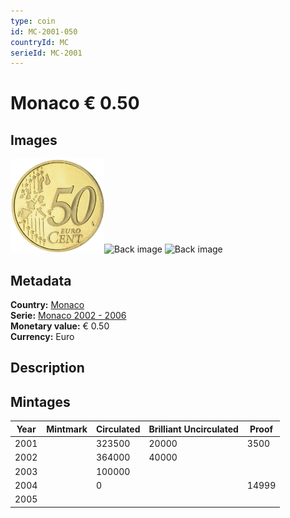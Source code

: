 ```yaml
---
type: coin
id: MC-2001-050
countryId: MC
serieId: MC-2001
---
```


# Monaco € 0.50

## Images

<img src="../../../img/common-2002-050.png" height="150" alt="Front image"><img src="img/monaco-2001-050.png" height="150" alt="Back image">     ![Back image]()

## Metadata

**Country:** [Monaco](../index.md)\
**Serie:** [Monaco 2002 - 2006](index.md)\
**Monetary value:** € 0.50\
**Currency:** Euro

## Description


## Mintages

| Year | Mintmark | Circulated | Brilliant Uncirculated | Proof |
| ---- | -------- | ---------- | ---------------------- | ----- |
| 2001 |  | 323500| 20000 | 3500 |
| 2002 |  | 364000| 40000 |  |
| 2003 |  | 100000|  |  |
| 2004 |  | 0|  | 14999 |
| 2005 |  | |  |  |
